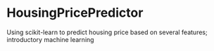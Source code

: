 # HousingPricePredictor
Using scikit-learn to predict housing price based on several features; introductory machine learning
